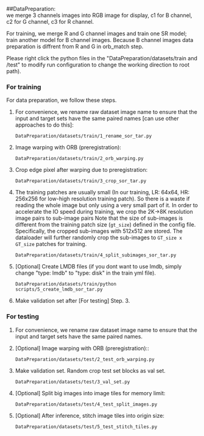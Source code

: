 ##DataPreparation: <br> 
we merge 3 channels images into RGB image for display, c1 for B channel, c2 for G channel, c3 for R channel.<br>

For training, we merge R and G channel images and train one SR model; train another model for B channel images.
Because B channel images data preparation is diffrent from R and G in orb_match step. <br>

 Please right click the python files in the "DataPreparation/datasets/train and /test" to modify run configuration to change the working direction to root path).

### For training

For data preparation, we follow these steps.
1. For convenience, we rename raw dataset image name to ensure that the input and target sets have the same paired names [can use other approaches to do this]:
    ```
    DataPreparation/datasets/train/1_rename_sor_tar.py
    ```
   
2. Image warping with ORB (preregistration):
    ```
    DataPreparation/datasets/train/2_orb_warping.py
    ```

3. Crop edge pixel after warping due to preregistration:
    ```
    DataPreparation/datasets/train/3_crop_sor_tar.py
    ```


4. The training patches are usually small (In our training, LR: 64x64, HR: 256x256 for low-high resolution training patch). So there is a waste if reading the whole image but only using a very small part of it. In order to accelerate the IO speed during training, we crop the 2K->8K resolution image pairs to sub-image pairs 
Note that the size of sub-images is different from the training patch size (`gt_size`) defined in the config file. Specifically, the cropped sub-images with 512x512 are stored. The dataloader will further randomly crop the sub-images to `GT_size x GT_size` patches for training. <br/>
    
    ```
    DataPreparation/datasets/train/4_split_subimages_sor_tar.py
    ```

5. [Optional] Create LMDB files (if you dont want to use lmdb, simply change "type: lmdb" to "type: disk" in the train yml file). 
   ```
   DataPreparation/datasets/train/python scripts/5_create_lmdb_sor_tar.py
   ```

6. Make validation set after [For testing] Step. 3.


### For testing
1. For convenience, we rename raw dataset image name to ensure that the input and target sets have the same paired names.

   
2. [Optional] Image warping with ORB (preregistration)::
    ```
    DataPreparation/datasets/test/2_test_orb_warping.py
    ```

3. Make validation set. Random crop test set blocks as val set.
    ```
    DataPreparation/datasets/test/3_val_set.py
    ```

4. [Optional] Split big images into image tiles for memory limit: 
    ```
   DataPreparation/datasets/test/4_test_split_images.py
   ```
   
5. [Optional] After inference, stitch image tiles into origin size: 
    ```
    DataPreparation/datasets/test/5_test_stitch_tiles.py
    ```
